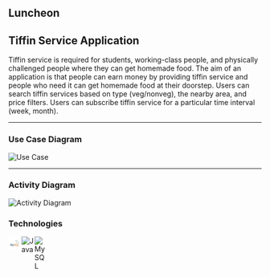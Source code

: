 ## Luncheon
## Tiffin Service Application

<p>
  Tiffin service is required for students, working-class people, and physically challenged people where they can get homemade food. The aim of an application is that people can earn money by providing tiffin service and people who need it can get homemade food at their doorstep. Users can search tiffin services based on type (veg/nonveg), the nearby area, and price filters. Users can subscribe tiffin service for a particular time interval (week, month). 
</p>

<hr>

### Use Case Diagram

<p>
<img height="600px" width="800px" alt="Use Case" src="https://github.com/Brij15/Luncheon/blob/main/images/usecase-diagram.jpeg" />
</p>
<hr>

### Activity Diagram
<img height="600px" width="800px" alt="Activity Diagram" src="https://github.com/Brij15/Luncheon/blob/main/images/activity-diagram.jpeg" />

### Technologies
<img align="left" alt="MySQL" width="26px" src="https://raw.githubusercontent.com/github/explore/80688e429a7d4ef2fca1e82350fe8e3517d3494d/topics/mysql/mysql.png" />
<img align="left" alt="Java" width="26px" src="https://cdn.iconscout.com/icon/free/png-512/java-23-225999.png" />
<img align="left" alt="MySQL" width="26px" src="https://upload.wikimedia.org/wikipedia/commons/3/3e/Android_logo_2019.png" />


